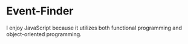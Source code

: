 # Event-Finder

I enjoy JavaScript because it utilizes both functional programming and object-oriented programming.
